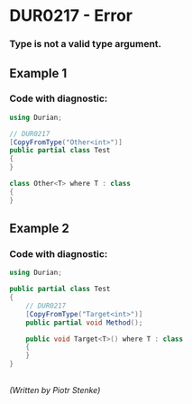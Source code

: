 # DUR0217 - Error
### Type is not a valid type argument.

## Example 1

### Code with diagnostic:

```csharp
using Durian;

// DUR0217
[CopyFromType("Other<int>")]
public partial class Test
{
}

class Other<T> where T : class
{
}

```

## Example 2

### Code with diagnostic:

```csharp
using Durian;

public partial class Test
{
	// DUR0217
	[CopyFromType("Target<int>")]
	public partial void Method();

	public void Target<T>() where T : class
	{
	}
}

```

##

*\(Written by Piotr Stenke\)*